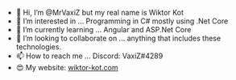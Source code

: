- 👋 Hi, I’m @MrVaxiZ but my real name is Wiktor Kot
- 👀 I’m interested in ... Programming in C# mostly using .Net Core  
- 🌱 I’m currently learning ... Angular and ASP.Net Core 
- 💞️ I’m looking to collaborate on ... anything that includes these technologies.
- 📫 How to reach me ... Discord: VaxiZ#4289 
- :heart_eyes: My website: [wiktor-kot.com](https://wiktor-kot.com/) 
